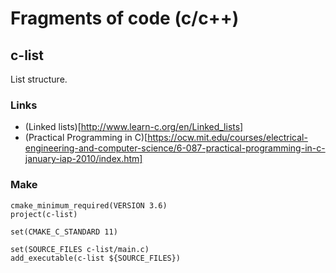 # Fragments of code (c/c++)

## c-list
List structure.
### Links
* (Linked lists)[http://www.learn-c.org/en/Linked_lists]
* (Practical Programming in C)[https://ocw.mit.edu/courses/electrical-engineering-and-computer-science/6-087-practical-programming-in-c-january-iap-2010/index.htm]
### Make
```
cmake_minimum_required(VERSION 3.6)
project(c-list)

set(CMAKE_C_STANDARD 11)

set(SOURCE_FILES c-list/main.c)
add_executable(c-list ${SOURCE_FILES})
```
